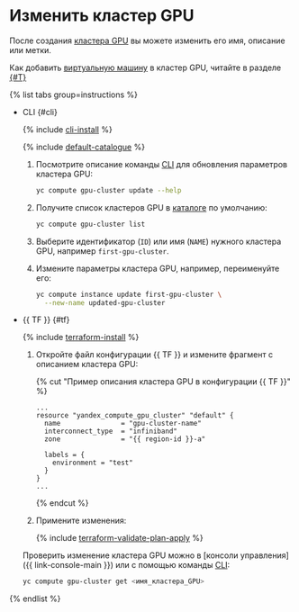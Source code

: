 # Изменить кластер GPU

После создания [кластера GPU](../../concepts/gpus.md#gpu-clusters) вы можете изменить его имя, описание или метки.

Как добавить [виртуальную машину](../../concepts/vm.md) в кластер GPU, читайте в разделе [{#T}](./gpu-add-to-cluster.md)

{% list tabs group=instructions %}

- CLI {#cli}

  {% include [cli-install](../../../_includes/cli-install.md) %}

  {% include [default-catalogue](../../../_includes/default-catalogue.md) %}

  1. Посмотрите описание команды [CLI](../../../cli/) для обновления параметров кластера GPU:

     ```bash
     yc compute gpu-cluster update --help
     ```

  1. Получите список кластеров GPU в [каталоге](../../../resource-manager/concepts/resources-hierarchy.md#folder) по умолчанию:

     ```bash
     yc compute gpu-cluster list
     ```

  1. Выберите идентификатор (`ID`) или имя (`NAME`) нужного кластера GPU, например `first-gpu-cluster`.
  1. Измените параметры кластера GPU, например, переименуйте его:

     ```bash
     yc compute instance update first-gpu-cluster \
       --new-name updated-gpu-cluster
     ```

- {{ TF }} {#tf}

  {% include [terraform-install](../../../_includes/terraform-install.md) %}

  1. Откройте файл конфигурации {{ TF }} и измените фрагмент с описанием кластера GPU:

     {% cut "Пример описания кластера GPU в конфигурации {{ TF }}" %}

     ```hcl
     ...
     resource "yandex_compute_gpu_cluster" "default" {
       name               = "gpu-cluster-name"
       interconnect_type  = "infiniband"
       zone               = "{{ region-id }}-a"

       labels = {
         environment = "test"
       }
     }
     ...
     ```

     {% endcut %}

  1. Примените изменения:

     {% include [terraform-validate-plan-apply](../../../_tutorials/_tutorials_includes/terraform-validate-plan-apply.md) %}

  Проверить изменение кластера GPU можно в [консоли управления]({{ link-console-main }}) или с помощью команды [CLI](../../../cli/):

  ```bash
  yc compute gpu-cluster get <имя_кластера_GPU>
  ```

{% endlist %}